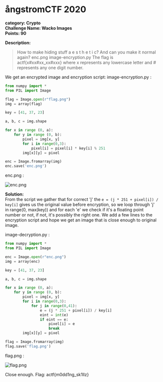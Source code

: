 # ångstromCTF 2020 <br/>
**category: Crypto** <br/>
**Challenge Name: Wacko Images** <br/>
**Points: 90** <br/>

**Description:** <br/>
> How to make hiding stuff a e s t h e t i c? And can you make it normal again? enc.png image-encryption.py
> The flag is actf{x#xx#xx_xx#xxx} where x represents any lowercase letter and # represents any one digit number.

We get an encrypted image and encryption script:
image-encryption.py :
```python
from numpy import *
from PIL import Image

flag = Image.open(r"flag.png")
img = array(flag)

key = [41, 37, 23]

a, b, c = img.shape

for x in range (0, a):
    for y in range (0, b):
        pixel = img[x, y]
        for i in range(0,3):
            pixel[i] = pixel[i] * key[i] % 251
        img[x][y] = pixel

enc = Image.fromarray(img)
enc.save('enc.png')
```
enc.png :

![enc.png](https://github.com/razicert/ctf-writeups/blob/master/2020/%C3%A5ngstromCTF%202020/Wacko%20Images/enc.png)

**Solution:** <br/>
From the script we gather that for correct 'j' the ``` e = (j * 251 + pixel[i]) / key[i] ``` gives us the original value before encryption, so we loop through 'j' in range(0, max(key)) and for each 'e' we check if it's a floating point number or not, if not, it's possibly the right one. We add a few lines to the encryption script and hope we get an image that is close enough to original image.

image-decryption.py :
```python
from numpy import *
from PIL import Image

enc = Image.open(r"enc.png")
img = array(enc)

key = [41, 37, 23]

a, b, c = img.shape

for x in range (0, a):
    for y in range (0, b):
        pixel = img[x, y]
        for i in range(0,3):
            for j in range(0,41):
                e = (j * 251 + pixel[i]) / key[i]
                eint = int(e)
                if eint == e:
                    pixel[i] = e
                    break
        img[x][y] = pixel

flag = Image.fromarray(img)
flag.save('flag.png')
```

flag.png :

![flag.png](https://github.com/razicert/ctf-writeups/blob/master/2020/%C3%A5ngstromCTF%202020/Wacko%20Images/flag.png)

Close enough. 
Flag: actf{m0dd1ng_sk1llz}
